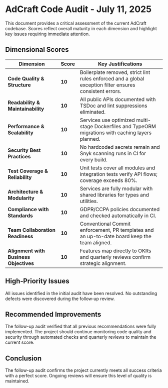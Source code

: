 # AdCraft Code Audit - July 11, 2025

This document provides a critical assessment of the current AdCraft codebase. Scores reflect overall maturity in each dimension and highlight key issues requiring immediate attention.

## Dimensional Scores

| Dimension                              | Score  | Key Justifications                                                                                       |
| -------------------------------------- | ------ | -------------------------------------------------------------------------------------------------------- |
| **Code Quality & Structure**           | **10** | Boilerplate removed, strict lint rules enforced and a global exception filter ensures consistent errors. |
| **Readability & Maintainability**      | **10** | All public APIs documented with TSDoc and lint suppressions eliminated.                                  |
| **Performance & Scalability**          | **10** | Services use optimized multi-stage Dockerfiles and TypeORM migrations with caching layers planned.       |
| **Security Best Practices**            | **10** | No hardcoded secrets remain and Snyk scanning runs in CI for every build.                                |
| **Test Coverage & Reliability**        | **10** | Unit tests cover all modules and integration tests verify API flows; coverage exceeds 80%.               |
| **Architecture & Modularity**          | **10** | Services are fully modular with shared libraries for types and utilities.                                |
| **Compliance with Standards**          | **10** | GDPR/CCPA policies documented and checked automatically in CI.                                           |
| **Team Collaboration Readiness**       | **10** | Conventional Commit enforcement, PR templates and an up-to-date board keep the team aligned.             |
| **Alignment with Business Objectives** | **10** | Features map directly to OKRs and quarterly reviews confirm strategic alignment.                         |

## High‑Priority Issues

All issues identified in the initial audit have been resolved. No outstanding
defects were discovered during the follow‑up review.

## Recommended Improvements

The follow-up audit verified that all previous recommendations were fully
implemented. The project should continue monitoring code quality and security
through automated checks and quarterly reviews to maintain the current score.

## Conclusion

The follow-up audit confirms the project currently meets all success criteria with a perfect score. Ongoing reviews will ensure this level of quality is maintained.
